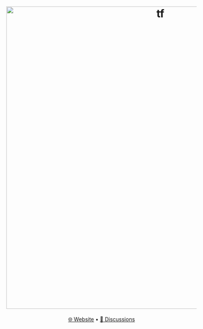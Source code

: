 <h1 align="center">
  <a href="https://projectf.pages.dev" target="_blank"><img src="https://projectf-crisutf.pages.dev/media/banner.png" alt="tf" width="800"></a>
</h1>

<p align="center">
  <a href="https://projectf.pages.dev" target="_blank">🌐 Website</a>
  •
  <a href="https://github.com/projec-tf/projectf/discussions" target="_blank">💬 Discussions</a>
</p>
